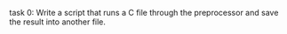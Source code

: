 task 0: Write a script that runs a C file through the preprocessor and save the result into another file.



